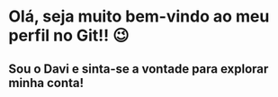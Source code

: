 # Olá, seja muito bem-vindo ao meu perfil no Git!! 😉
## Sou o Davi e sinta-se a vontade para explorar minha conta! 
